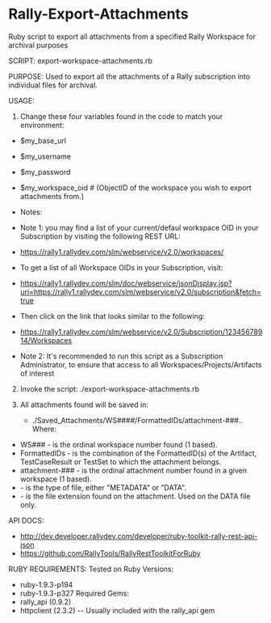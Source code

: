 Rally-Export-Attachments
========================

Ruby script to export all attachments from a specified Rally Workspace for archival purposes

SCRIPT:
export-workspace-attachments.rb

PURPOSE:
Used to export all the attachments of a Rally subscription into individual
files for archival.

USAGE:
1) Change these four variables found in the code to match your environment:
- $my_base_url
- $my_username
- $my_password
- $my_workspace_oid # (ObjectID of the workspace you wish to export attachments from.)

- Notes:
- Note 1: you may find a list of your current/defaul workspace OID in your Subscription by visiting the following REST URL:
- https://rally1.rallydev.com/slm/webservice/v2.0/workspaces/
- To get a list of all Workspace OIDs in your Subscription, visit:
- https://rally1.rallydev.com/slm/doc/webservice/jsonDisplay.jsp?uri=https://rally1.rallydev.com/slm/webservice/v2.0/subscription&fetch=true
- Then click on the link that looks similar to the following:
- https://rally1.rallydev.com/slm/webservice/v2.0/Subscription/12345678914/Workspaces
- Note 2: It's recommended to run this script as a Subscription Administrator, to ensure that access to all Workspaces/Projects/Artifacts of interest

2) Invoke the script:
	./export-workspace-attachments.rb

3) All attachments found will be saved in:
	- ./Saved_Attachments/WS####/FormattedIDs/attachment-###.<type>.<ext>
   Where:
- WS### - is the ordinal workspace number found (1 based).
- FormattedIDs - is the combination of the FormattedID(s) of the Artifact, TestCaseResult or TestSet to which the attachment belongs.
- attachment-### - is the ordinal attachment number found in a given workspace (1 based).
- <type> - is the type of file, either "METADATA" or "DATA".
- <ext> - is the file extension found on the attachment. Used on the DATA <type> file only.

API DOCS:
- http://dev.developer.rallydev.com/developer/ruby-toolkit-rally-rest-api-json
- https://github.com/RallyTools/RallyRestToolkitForRuby

RUBY REQUIREMENTS:
Tested on Ruby Versions:
- ruby-1.9.3-p194
- ruby-1.9.3-p327
Required Gems:
- rally_api (0.9.2)
- httpclient (2.3.2) -- Usually included with the rally_api gem
